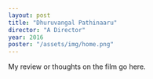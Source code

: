 ```yaml
---
layout: post
title: "Dhuruvangal Pathinaaru"
director: "A Director"
year: 2016
poster: "/assets/img/home.png"
---
```


My review or thoughts on the film go here.

